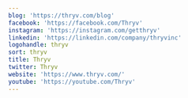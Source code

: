 ```yaml
---
blog: 'https://thryv.com/blog'
facebook: 'https://facebook.com/Thryv'
instagram: 'https://instagram.com/getthryv'
linkedin: 'https://linkedin.com/company/thryvinc'
logohandle: thryv
sort: thryv
title: Thryv
twitter: Thryv
website: 'https://www.thryv.com/'
youtube: 'https://youtube.com/Thryv'
---
```

